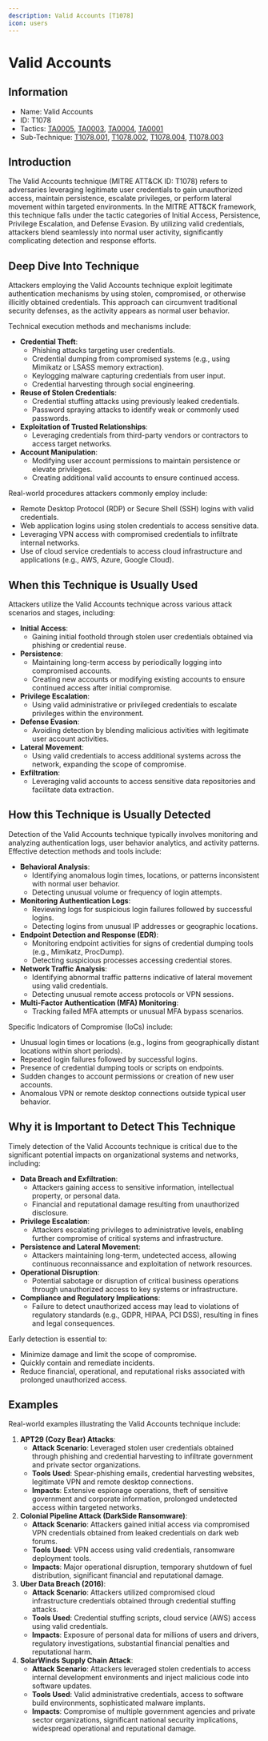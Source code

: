 ```yaml
---
description: Valid Accounts [T1078]
icon: users
---
```


# Valid Accounts

## Information

* Name: Valid Accounts
* ID: T1078
* Tactics: [TA0005](../../ta0005/), [TA0003](../), [TA0004](../../ta0004/), [TA0001](../../ta0001/)
* Sub-Technique: [T1078.001](t1078.001.md), [T1078.002](t1078.002.md), [T1078.004](t1078.004.md), [T1078.003](t1078.003.md)

## Introduction

The Valid Accounts technique (MITRE ATT\&CK ID: T1078) refers to adversaries leveraging legitimate user credentials to gain unauthorized access, maintain persistence, escalate privileges, or perform lateral movement within targeted environments. In the MITRE ATT\&CK framework, this technique falls under the tactic categories of Initial Access, Persistence, Privilege Escalation, and Defense Evasion. By utilizing valid credentials, attackers blend seamlessly into normal user activity, significantly complicating detection and response efforts.

## Deep Dive Into Technique

Attackers employing the Valid Accounts technique exploit legitimate authentication mechanisms by using stolen, compromised, or otherwise illicitly obtained credentials. This approach can circumvent traditional security defenses, as the activity appears as normal user behavior.

Technical execution methods and mechanisms include:

* **Credential Theft**:
  * Phishing attacks targeting user credentials.
  * Credential dumping from compromised systems (e.g., using Mimikatz or LSASS memory extraction).
  * Keylogging malware capturing credentials from user input.
  * Credential harvesting through social engineering.
* **Reuse of Stolen Credentials**:
  * Credential stuffing attacks using previously leaked credentials.
  * Password spraying attacks to identify weak or commonly used passwords.
* **Exploitation of Trusted Relationships**:
  * Leveraging credentials from third-party vendors or contractors to access target networks.
* **Account Manipulation**:
  * Modifying user account permissions to maintain persistence or elevate privileges.
  * Creating additional valid accounts to ensure continued access.

Real-world procedures attackers commonly employ include:

* Remote Desktop Protocol (RDP) or Secure Shell (SSH) logins with valid credentials.
* Web application logins using stolen credentials to access sensitive data.
* Leveraging VPN access with compromised credentials to infiltrate internal networks.
* Use of cloud service credentials to access cloud infrastructure and applications (e.g., AWS, Azure, Google Cloud).

## When this Technique is Usually Used

Attackers utilize the Valid Accounts technique across various attack scenarios and stages, including:

* **Initial Access**:
  * Gaining initial foothold through stolen user credentials obtained via phishing or credential reuse.
* **Persistence**:
  * Maintaining long-term access by periodically logging into compromised accounts.
  * Creating new accounts or modifying existing accounts to ensure continued access after initial compromise.
* **Privilege Escalation**:
  * Using valid administrative or privileged credentials to escalate privileges within the environment.
* **Defense Evasion**:
  * Avoiding detection by blending malicious activities with legitimate user account activities.
* **Lateral Movement**:
  * Using valid credentials to access additional systems across the network, expanding the scope of compromise.
* **Exfiltration**:
  * Leveraging valid accounts to access sensitive data repositories and facilitate data extraction.

## How this Technique is Usually Detected

Detection of the Valid Accounts technique typically involves monitoring and analyzing authentication logs, user behavior analytics, and activity patterns. Effective detection methods and tools include:

* **Behavioral Analysis**:
  * Identifying anomalous login times, locations, or patterns inconsistent with normal user behavior.
  * Detecting unusual volume or frequency of login attempts.
* **Monitoring Authentication Logs**:
  * Reviewing logs for suspicious login failures followed by successful logins.
  * Detecting logins from unusual IP addresses or geographic locations.
* **Endpoint Detection and Response (EDR)**:
  * Monitoring endpoint activities for signs of credential dumping tools (e.g., Mimikatz, ProcDump).
  * Detecting suspicious processes accessing credential stores.
* **Network Traffic Analysis**:
  * Identifying abnormal traffic patterns indicative of lateral movement using valid credentials.
  * Detecting unusual remote access protocols or VPN sessions.
* **Multi-Factor Authentication (MFA) Monitoring**:
  * Tracking failed MFA attempts or unusual MFA bypass scenarios.

Specific Indicators of Compromise (IoCs) include:

* Unusual login times or locations (e.g., logins from geographically distant locations within short periods).
* Repeated login failures followed by successful logins.
* Presence of credential dumping tools or scripts on endpoints.
* Sudden changes to account permissions or creation of new user accounts.
* Anomalous VPN or remote desktop connections outside typical user behavior.

## Why it is Important to Detect This Technique

Timely detection of the Valid Accounts technique is critical due to the significant potential impacts on organizational systems and networks, including:

* **Data Breach and Exfiltration**:
  * Attackers gaining access to sensitive information, intellectual property, or personal data.
  * Financial and reputational damage resulting from unauthorized disclosure.
* **Privilege Escalation**:
  * Attackers escalating privileges to administrative levels, enabling further compromise of critical systems and infrastructure.
* **Persistence and Lateral Movement**:
  * Attackers maintaining long-term, undetected access, allowing continuous reconnaissance and exploitation of network resources.
* **Operational Disruption**:
  * Potential sabotage or disruption of critical business operations through unauthorized access to key systems or infrastructure.
* **Compliance and Regulatory Implications**:
  * Failure to detect unauthorized access may lead to violations of regulatory standards (e.g., GDPR, HIPAA, PCI DSS), resulting in fines and legal consequences.

Early detection is essential to:

* Minimize damage and limit the scope of compromise.
* Quickly contain and remediate incidents.
* Reduce financial, operational, and reputational risks associated with prolonged unauthorized access.

## Examples

Real-world examples illustrating the Valid Accounts technique include:

1. **APT29 (Cozy Bear) Attacks**:
   * **Attack Scenario**: Leveraged stolen user credentials obtained through phishing and credential harvesting to infiltrate government and private sector organizations.
   * **Tools Used**: Spear-phishing emails, credential harvesting websites, legitimate VPN and remote desktop connections.
   * **Impacts**: Extensive espionage operations, theft of sensitive government and corporate information, prolonged undetected access within targeted networks.
2. **Colonial Pipeline Attack (DarkSide Ransomware)**:
   * **Attack Scenario**: Attackers gained initial access via compromised VPN credentials obtained from leaked credentials on dark web forums.
   * **Tools Used**: VPN access using valid credentials, ransomware deployment tools.
   * **Impacts**: Major operational disruption, temporary shutdown of fuel distribution, significant financial and reputational damage.
3. **Uber Data Breach (2016)**:
   * **Attack Scenario**: Attackers utilized compromised cloud infrastructure credentials obtained through credential stuffing attacks.
   * **Tools Used**: Credential stuffing scripts, cloud service (AWS) access using valid credentials.
   * **Impacts**: Exposure of personal data for millions of users and drivers, regulatory investigations, substantial financial penalties and reputational harm.
4. **SolarWinds Supply Chain Attack**:
   * **Attack Scenario**: Attackers leveraged stolen credentials to access internal development environments and inject malicious code into software updates.
   * **Tools Used**: Valid administrative credentials, access to software build environments, sophisticated malware implants.
   * **Impacts**: Compromise of multiple government agencies and private sector organizations, significant national security implications, widespread operational and reputational damage.
